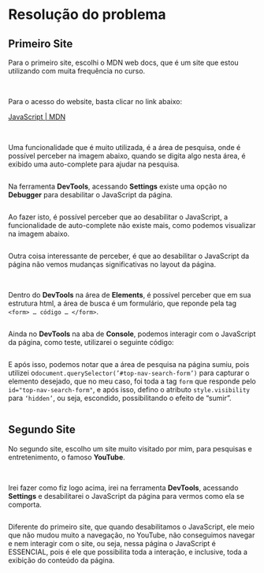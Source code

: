 # Resolução do problema

## Primeiro Site

Para o primeiro site, escolhi o MDN web docs, que é um site que estou utilizando com muita frequência no curso.

<br>

Para o acesso do website, basta clicar no link abaixo:

[JavaScript | MDN](https://developer.mozilla.org/pt-BR/docs/Web/JavaScript)

<br>

Uma funcionalidade que é muito utilizada, é a área de pesquisa, onde é possível perceber na imagem abaixo, quando se digita algo nesta área, é exibido uma auto-complete para ajudar na pesquisa.

<img src=''>

<br>

Na ferramenta **DevTools**, acessando **Settings** existe uma opção no **Debugger** para desabilitar o JavaScript da página.

<img src=''>

<br>

Ao fazer isto, é possível perceber que ao desabilitar o JavaScript, a funcionalidade de auto-complete não existe mais, como podemos visualizar na imagem abaixo.

<img src=''>

<br>

Outra coisa interessante de perceber, é que ao desabilitar o JavaScript da página não vemos mudanças significativas no layout da página.

<br>

Dentro do **DevTools** na área de **Elements**, é possível perceber que em sua estrutura html, a área de busca é um formulário, que reponde pela tag `<form> … código … </form>`.

<img src=''>

<br>

Ainda no **DevTools** na aba de **Console**, podemos interagir com o JavaScript da página, como teste, utilizarei o seguinte código:

<img src=''>

<br>

E após isso, podemos notar que a área de pesquisa na página sumiu, pois utilizei o`document.querySelector(’#top-nav-search-form’)` para capturar o elemento desejado, que no meu caso, foi toda a tag `form` que responde pelo `id="top-nav-search-form"`, e após isso, defino o atributo `style.visibility` para `‘hidden’`, ou seja, escondido, possibilitando o efeito de “sumir”.

<img src=''>

<br>

## Segundo Site

No segundo site, escolho um site muito visitado por mim, para pesquisas e entretenimento, o famoso **YouTube**.

<br>

Irei fazer como fiz logo acima, irei na ferramenta **DevTools**, acessando **Settings** e desabilitarei o JavaScript da página para vermos como ela se comporta.

<img src=''>

<br>

Diferente do primeiro site, que quando desabilitamos o JavaScript, ele meio que não mudou muito a navegação, no YouTube, não conseguimos navegar e nem interagir com o site, ou seja, nessa página o JavaScript é ESSENCIAL, pois é ele que possibilita toda a interação, e inclusive, toda a exibição do conteúdo da página.
